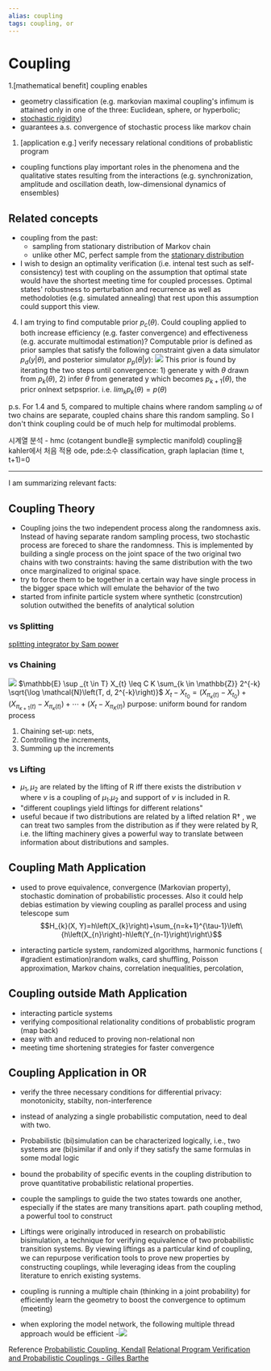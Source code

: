 ```yaml
---
alias: coupling
tags: coupling, or
---
```

# Coupling

1.[mathematical benefit] coupling enables 
- geometry classification (e.g. markovian maximal coupling's infimum is attained only in one of the three: Euclidean, sphere, or hyperbolic; 
- [stochastic rigidity](https://www.researchgate.net/publication/269334770_Rigidity_for_Markovian_Maximal_Couplings_of_Elliptic_Diffusions)) 
-  guarantees a.s. convergence of stochastic process like markov chain
1. [application e.g.] verify necessary relational conditions of probablistic program
- coupling functions play important roles in the phenomena and the qualitative states resulting from the interactions (e.g. synchronization, amplitude and oscillation death, low-dimensional dynamics of ensembles)

## Related concepts
- coupling from the past:
	- sampling from stationary distribution of Markov chain
	- unlike other MC, perfect sample from the [stationary distribution](https://en.wikipedia.org/wiki/Stationary_distribution "Stationary distribution")
- I wish to design an optimality verification (i.e. intenal test such as self-consistency) test with coupling on the assumption that optimal state would have the shortest meeting time for coupled processes. Optimal states' robustness to perturbation and recurrence as well as methodoloties (e.g. simulated annealing) that rest upon this assumption could support this view.


4. I am trying to find computable prior $p_c(\theta)$. Could coupling applied to both increase efficiency (e.g. faster convergence) and effectiveness (e.g. accurate multimodal estimation)? Computable prior is defined as prior samples that satisfy the following constraint given a data simulator $p_d(y|\theta)$, and posterior simulator $p_p(\theta|y)$:
 ![](https://i.imgur.com/3rqYuI1.png)
This prior is found by iterating the two steps until convergence: 1) generate y with $\theta$ drawn from $p_{k}(\theta)$, 2) infer $\theta$ from generated y which becomes $p_{k+1}(\theta)$, the pricr onlnext setpsprior. i.e. $lim_{k}p_k(\theta) = p(\theta)$

p.s. For 1.4 and 5, compared to multiple chains where random sampling $\omega$ of two chains are separate, coupled chains share this random sampling. So I don't think coupling could be of much help for multimodal problems.

시계열 분석 - hmc (cotangent bundle을 symplectic manifold) 
coupling을 kahler에서 처음 적용
ode, pde:소수 classification, graph laplacian (time t, t+1)=0




---
I am summarizing relevant facts:


## Coupling Theory
- Coupling joins the two independent process along the randomness axis. Instead of having separate random sampling process, two stochastic process are foreced to share the randomness. This is implemented by building a single process on the joint space of the two original two chains with two constraints: having the same distribution with the two once marginalized to original space.
-   try to force them to be together in a certain way have single process in the bigger space which will emulate the behavior of the two
- started from infinite particle system where synthetic (constrcution) solution outwithed the benefits of analytical solution

### vs Splitting
[splitting integrator by Sam power](https://hackmd.io/@sp-monte-carlo)
### vs Chaining
![](https://i.imgur.com/AVldoJe.png)
$\mathbb{E} \sup _{t \in T} X_{t} \leq C K \sum_{k \in \mathbb{Z}} 2^{-k} \sqrt{\log \mathcal{N}\left(T, d, 2^{-k}\right)}$
$X_{t}-X_{t_{0}}=\left(X_{\pi_{\kappa}(t)}-X_{t_{0}}\right)+\left(X_{\pi_{\kappa+1}(t)}-X_{\pi_{\kappa}(t)}\right)+\cdots+\left(X_{t}-X_{\pi_{K}(t)}\right)$
purpose: uniform bound for random process
1. Chaining set-up: nets, 
2. Controlling the increments, 
3. Summing up the increments

### vs Lifting
- $\mu_1, \mu_2$ are related by the lifting of R iff there exists the distribution $\nu$ where $\nu$ is a coupling of $\mu_1. \mu_2$ and support of $\nu$ is included in R.
- "different couplings yield liftings for different relations"
- useful becaue if two distributions are related by a lifted relation R† , we can treat two samples from the distribution as if they were related by R, i.e. the lifting machinery gives a powerful way to translate between information about distributions and samples.

## Coupling Math Application 
- used to prove equivalence, convergence (Markovian property), stochastic domination of probabilistic processes. Also it could help debias estimation by viewing coupling as parallel process and using telescope sum
$$H_{k}(X, Y)=h\left(X_{k}\right)+\sum_{n=k+1}^{\tau-1}\left\{h\left(X_{n}\right)-h\left(Y_{n-1}\right)\right\}$$

- interacting particle system, randomized algorithms, harmonic functions ( #gradient estimation)random walks, card shuﬄing, Poisson approximation, Markov chains, correlation inequalities, percolation, 
## Coupling outside Math Application
- interacting particle systems
- verifying compositional relationality conditions of probablistic program (map back)
- easy with  and reduced to proving non-relational non
- meeting time shortening strategies for faster convergence 

## Coupling Application in OR
- verify the three necessary conditions for differential privacy: monotonicity, stabilty, non-interference
- instead of analyzing a single probabilistic computation, need to deal with two.

- Probabilistic (bi)simulation can be characterized logically, i.e., two systems are (bi)similar if and only if they satisfy the same formulas in some modal logic
- bound the probability of speciﬁc events in the coupling distribution to prove quantitative probabilistic relational properties.
- couple the samplings to guide the two states towards one another, especially if the states are many transitions apart. path coupling method, a powerful tool to construct
- Liftings were originally introduced in research on probabilistic bisimulation, a technique for verifying equivalence of two probabilistic transition systems. By viewing liftings as a particular kind of coupling, we can repurpose veriﬁcation tools to prove new properties by constructing couplings, while leveraging ideas from the coupling literature to enrich existing systems.

- coupling is running a multiple chain (thinking in a joint probability) for efficiently learn the geometry to boost the convergence to optimum (meeting) 

- when exploring the model network, the following multiple thread approach would be efficient
-![](https://i.imgur.com/j1he43s.png)


Reference
[Probabilistic Coupling, Kendall](https://warwick.ac.uk/fac/sci/statistics/staff/academic-research/kendall/personal/talks/CouplingReview-handout-2x2.pdf)
[Relational Program Verification and Probabilistic Couplings - Gilles Barthe](https://www.youtube.com/watch?v=pae2t5lPupk&t=713s&ab_channel=ETHWSCR)